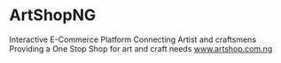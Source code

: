 # ArtShopNG
Interactive E-Commerce Platform
Connecting Artist and craftsmens 
Providing a One Stop Shop for art and craft needs
www.artshop.com.ng
